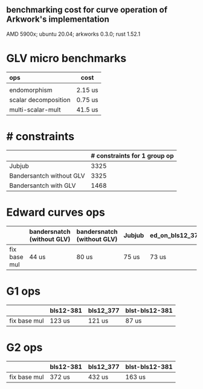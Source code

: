benchmarking cost for curve operation of Arkwork's implementation
------
AMD 5900x; ubuntu 20.04; arkworks 0.3.0; rust 1.52.1

# GLV micro benchmarks

|  ops | cost |
|:---|---| 
| | |
| endomorphism | 2.15 us |
| scalar decomposition| 0.75 us|
| multi-scalar-mult | 41.5 us|

# \# constraints

| | \# constraints for 1 group op|
|:---|---| 
| Jubjub |3325|
| Bandersantch without GLV |  3325 |
| Bandersantch with GLV| 1468 |

# Edward curves ops

|   | bandersnatch (without GLV)| bandersnatch (without GLV)| Jubjub | ed_on_bls12_377|
|:---|---| --- | ---|---|
| fix base mul | 44 us | 80 us | 75 us  | 73 us |

# G1 ops

|   |  bls12-381 | bls12_377 | blst-bls12-381 |
|:---|---| --- | --- |
| fix base mul | 123 us  | 121 us | 87 us |

# G2 ops

|   |  bls12-381 | bls12_377 | blst-bls12-381 |
|:---|---| --- | --- | 
| fix base mul | 372 us  | 432 us | 163 us | 

